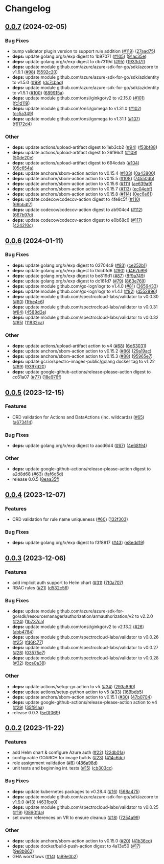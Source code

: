 # Changelog

## [0.0.7](https://github.com/spectrocloud-labs/validator-plugin-azure/compare/v0.0.6...v0.0.7) (2024-02-05)


### Bug Fixes

* bump validator plugin version to support rule addition ([#119](https://github.com/spectrocloud-labs/validator-plugin-azure/issues/119)) ([27aad75](https://github.com/spectrocloud-labs/validator-plugin-azure/commit/27aad759df1753c4a96f1cae91c428696e0a72b9))
* **deps:** update golang.org/x/exp digest to 1b97071 ([#105](https://github.com/spectrocloud-labs/validator-plugin-azure/issues/105)) ([91ac35e](https://github.com/spectrocloud-labs/validator-plugin-azure/commit/91ac35e9ec187405442c070fe25df24e9feafed2))
* **deps:** update golang.org/x/exp digest to db7319d ([#95](https://github.com/spectrocloud-labs/validator-plugin-azure/issues/95)) ([1933d7f](https://github.com/spectrocloud-labs/validator-plugin-azure/commit/1933d7f57bb85ee1628c24a00507130d6383b788))
* **deps:** update module github.com/azure/azure-sdk-for-go/sdk/azcore to v1.9.1 ([#98](https://github.com/spectrocloud-labs/validator-plugin-azure/issues/98)) ([5592c20](https://github.com/spectrocloud-labs/validator-plugin-azure/commit/5592c20266cf9ba96019145f9d4c62b643b3a1bb))
* **deps:** update module github.com/azure/azure-sdk-for-go/sdk/azidentity to v1.5.0 ([#99](https://github.com/spectrocloud-labs/validator-plugin-azure/issues/99)) ([dc7cbad](https://github.com/spectrocloud-labs/validator-plugin-azure/commit/dc7cbad37fa0b17596e1b5a3c5a666e026cbd444))
* **deps:** update module github.com/azure/azure-sdk-for-go/sdk/azidentity to v1.5.1 ([#100](https://github.com/spectrocloud-labs/validator-plugin-azure/issues/100)) ([689915a](https://github.com/spectrocloud-labs/validator-plugin-azure/commit/689915a95786f1e0d3b6e5eccbcc61c52947ad7f))
* **deps:** update module github.com/onsi/ginkgo/v2 to v2.15.0 ([#101](https://github.com/spectrocloud-labs/validator-plugin-azure/issues/101)) ([fc1d119](https://github.com/spectrocloud-labs/validator-plugin-azure/commit/fc1d11995c4521bea3db0e3829745ec2dbe07c2e))
* **deps:** update module github.com/onsi/gomega to v1.31.0 ([#102](https://github.com/spectrocloud-labs/validator-plugin-azure/issues/102)) ([cc5a349](https://github.com/spectrocloud-labs/validator-plugin-azure/commit/cc5a349447e1555d486c881431659f8d0ba63b4a))
* **deps:** update module github.com/onsi/gomega to v1.31.1 ([#107](https://github.com/spectrocloud-labs/validator-plugin-azure/issues/107)) ([f6172d4](https://github.com/spectrocloud-labs/validator-plugin-azure/commit/f6172d48eed28027a66ed13d47147a97a1c67bc8))


### Other

* **deps:** update actions/upload-artifact digest to 1eb3cb2 ([#94](https://github.com/spectrocloud-labs/validator-plugin-azure/issues/94)) ([f53bf88](https://github.com/spectrocloud-labs/validator-plugin-azure/commit/f53bf881591bf5545b73e1d34a128ed6fbb3b711))
* **deps:** update actions/upload-artifact digest to 26f96df ([#109](https://github.com/spectrocloud-labs/validator-plugin-azure/issues/109)) ([50de20e](https://github.com/spectrocloud-labs/validator-plugin-azure/commit/50de20ef7803631bbda1c91c04c411cdab41b604))
* **deps:** update actions/upload-artifact digest to 694cdab ([#104](https://github.com/spectrocloud-labs/validator-plugin-azure/issues/104)) ([05c654a](https://github.com/spectrocloud-labs/validator-plugin-azure/commit/05c654a440285d7c75f74048aa715c774b44610d))
* **deps:** update anchore/sbom-action action to v0.15.4 ([#103](https://github.com/spectrocloud-labs/validator-plugin-azure/issues/103)) ([0a43800](https://github.com/spectrocloud-labs/validator-plugin-azure/commit/0a43800e4200ff1ea2114091f98f73af1edfc50a))
* **deps:** update anchore/sbom-action action to v0.15.5 ([#108](https://github.com/spectrocloud-labs/validator-plugin-azure/issues/108)) ([74550db](https://github.com/spectrocloud-labs/validator-plugin-azure/commit/74550db59057e2eb3f8ec592548f1deb39f52abd))
* **deps:** update anchore/sbom-action action to v0.15.6 ([#111](https://github.com/spectrocloud-labs/validator-plugin-azure/issues/111)) ([ae639a9](https://github.com/spectrocloud-labs/validator-plugin-azure/commit/ae639a918415f3742116458aabf8a043787212fe))
* **deps:** update anchore/sbom-action action to v0.15.7 ([#113](https://github.com/spectrocloud-labs/validator-plugin-azure/issues/113)) ([ec04ebf](https://github.com/spectrocloud-labs/validator-plugin-azure/commit/ec04ebf4c9528bb61988cd212ae63990502e12d3))
* **deps:** update anchore/sbom-action action to v0.15.8 ([#114](https://github.com/spectrocloud-labs/validator-plugin-azure/issues/114)) ([0ec6a61](https://github.com/spectrocloud-labs/validator-plugin-azure/commit/0ec6a61b68fb3e0d6ca567be3fc529e48d09ca29))
* **deps:** update codecov/codecov-action digest to 4fe8c5f ([#110](https://github.com/spectrocloud-labs/validator-plugin-azure/issues/110)) ([68bbdf7](https://github.com/spectrocloud-labs/validator-plugin-azure/commit/68bbdf7bd8c51580a96451b9a685847699b584e9))
* **deps:** update codecov/codecov-action digest to ab904c4 ([#112](https://github.com/spectrocloud-labs/validator-plugin-azure/issues/112)) ([667b97d](https://github.com/spectrocloud-labs/validator-plugin-azure/commit/667b97dfd0dd5ffd4e6e88fefcb13d2ae548eb69))
* **deps:** update codecov/codecov-action digest to e0b68c6 ([#117](https://github.com/spectrocloud-labs/validator-plugin-azure/issues/117)) ([424210c](https://github.com/spectrocloud-labs/validator-plugin-azure/commit/424210c40bb922ccd0b5bfec669f9bb00da3c49b))

## [0.0.6](https://github.com/spectrocloud-labs/validator-plugin-azure/compare/v0.0.5...v0.0.6) (2024-01-11)


### Bug Fixes

* **deps:** update golang.org/x/exp digest to 02704c9 ([#83](https://github.com/spectrocloud-labs/validator-plugin-azure/issues/83)) ([ce252b1](https://github.com/spectrocloud-labs/validator-plugin-azure/commit/ce252b13a408d537ccbd22962d442c4b36c0158e))
* **deps:** update golang.org/x/exp digest to 0dcbfd6 ([#90](https://github.com/spectrocloud-labs/validator-plugin-azure/issues/90)) ([d467b99](https://github.com/spectrocloud-labs/validator-plugin-azure/commit/d467b996a8be3a781f3a73925461b69a3c01d6bb))
* **deps:** update golang.org/x/exp digest to be819d1 ([#87](https://github.com/spectrocloud-labs/validator-plugin-azure/issues/87)) ([8f9a749](https://github.com/spectrocloud-labs/validator-plugin-azure/commit/8f9a7499e19021006706b83cfd03b813e94c56f0))
* **deps:** update golang.org/x/exp digest to dc181d7 ([#79](https://github.com/spectrocloud-labs/validator-plugin-azure/issues/79)) ([863e769](https://github.com/spectrocloud-labs/validator-plugin-azure/commit/863e7690b0d95f62923635ff4f5fb8d0cc7ed764))
* **deps:** update module github.com/go-logr/logr to v1.4.0 ([#81](https://github.com/spectrocloud-labs/validator-plugin-azure/issues/81)) ([3656433](https://github.com/spectrocloud-labs/validator-plugin-azure/commit/3656433d3316aefe8cdc338184de5154b76cb5ef))
* **deps:** update module github.com/go-logr/logr to v1.4.1 ([#82](https://github.com/spectrocloud-labs/validator-plugin-azure/issues/82)) ([d552896](https://github.com/spectrocloud-labs/validator-plugin-azure/commit/d552896a9abefc79895505089865d6b1068c8534))
* **deps:** update module github.com/spectrocloud-labs/validator to v0.0.30 ([#80](https://github.com/spectrocloud-labs/validator-plugin-azure/issues/80)) ([1fbe4c6](https://github.com/spectrocloud-labs/validator-plugin-azure/commit/1fbe4c6889fed88e28da0b36e6d3d8dc596de0ba))
* **deps:** update module github.com/spectrocloud-labs/validator to v0.0.31 ([#84](https://github.com/spectrocloud-labs/validator-plugin-azure/issues/84)) ([4588d3e](https://github.com/spectrocloud-labs/validator-plugin-azure/commit/4588d3e6eec9b3f69a7f9a2309ee91e96ae1c45a))
* **deps:** update module github.com/spectrocloud-labs/validator to v0.0.32 ([#85](https://github.com/spectrocloud-labs/validator-plugin-azure/issues/85)) ([11832ca](https://github.com/spectrocloud-labs/validator-plugin-azure/commit/11832caf4bce7ca20a03d55f9a760a70d28caaf4))


### Other

* **deps:** update actions/upload-artifact action to v4 ([#68](https://github.com/spectrocloud-labs/validator-plugin-azure/issues/68)) ([6d63031](https://github.com/spectrocloud-labs/validator-plugin-azure/commit/6d63031b58d10c89f02423dc43bf185115252baa))
* **deps:** update anchore/sbom-action action to v0.15.2 ([#86](https://github.com/spectrocloud-labs/validator-plugin-azure/issues/86)) ([29a19ac](https://github.com/spectrocloud-labs/validator-plugin-azure/commit/29a19aca5d51790f5cd19e586dc60c14c3f5c748))
* **deps:** update anchore/sbom-action action to v0.15.3 ([#88](https://github.com/spectrocloud-labs/validator-plugin-azure/issues/88)) ([95965e7](https://github.com/spectrocloud-labs/validator-plugin-azure/commit/95965e70a4e60c3374e663fdce21e81d0edd9e56))
* **deps:** update gcr.io/spectro-images-public/golang docker tag to v1.22 ([#89](https://github.com/spectrocloud-labs/validator-plugin-azure/issues/89)) ([9397d20](https://github.com/spectrocloud-labs/validator-plugin-azure/commit/9397d20a6561aec20c5ea046a17b41e7c1af882a))
* **deps:** update google-github-actions/release-please-action digest to cc61a07 ([#77](https://github.com/spectrocloud-labs/validator-plugin-azure/issues/77)) ([18e976f](https://github.com/spectrocloud-labs/validator-plugin-azure/commit/18e976f8f9747c57604300aaf8f6e4274adeefa8))

## [0.0.5](https://github.com/spectrocloud-labs/validator-plugin-azure/compare/v0.0.4...v0.0.5) (2023-12-15)


### Features

* CRD validation for Actions and DataActions (inc. wildcards) ([#65](https://github.com/spectrocloud-labs/validator-plugin-azure/issues/65)) ([a673414](https://github.com/spectrocloud-labs/validator-plugin-azure/commit/a6734142ff4ed601197ff694afccd7376233b0ec))


### Bug Fixes

* **deps:** update golang.org/x/exp digest to aacd6d4 ([#67](https://github.com/spectrocloud-labs/validator-plugin-azure/issues/67)) ([4e68f94](https://github.com/spectrocloud-labs/validator-plugin-azure/commit/4e68f94448c1e76664b774e91f82469e4006fc42))


### Other

* **deps:** update google-github-actions/release-please-action digest to a2d8d68 ([#63](https://github.com/spectrocloud-labs/validator-plugin-azure/issues/63)) ([faf6d5d](https://github.com/spectrocloud-labs/validator-plugin-azure/commit/faf6d5d0dc0f4746b896e23c0d66133297254a30))
* release 0.0.5 ([8eaa35f](https://github.com/spectrocloud-labs/validator-plugin-azure/commit/8eaa35f694f591c9f8aac8af8659347ccdfe4e14))

## [0.0.4](https://github.com/spectrocloud-labs/validator-plugin-azure/compare/v0.0.3...v0.0.4) (2023-12-07)


### Features

* CRD validation for rule name uniqueness ([#60](https://github.com/spectrocloud-labs/validator-plugin-azure/issues/60)) ([132f303](https://github.com/spectrocloud-labs/validator-plugin-azure/commit/132f303002a9f5f956305e49ee1be2b46658258c))


### Bug Fixes

* **deps:** update golang.org/x/exp digest to f3f8817 ([#43](https://github.com/spectrocloud-labs/validator-plugin-azure/issues/43)) ([e8edd19](https://github.com/spectrocloud-labs/validator-plugin-azure/commit/e8edd19f2e11bbbaa54355f56762ccb2e66f2e41))

## [0.0.3](https://github.com/spectrocloud-labs/validator-plugin-azure/compare/v0.0.2...v0.0.3) (2023-12-06)


### Features

* add implicit auth support to Helm chart ([#31](https://github.com/spectrocloud-labs/validator-plugin-azure/issues/31)) ([7f0a707](https://github.com/spectrocloud-labs/validator-plugin-azure/commit/7f0a707d7e851813d379450076bedee44fbb5247))
* RBAC rules ([#21](https://github.com/spectrocloud-labs/validator-plugin-azure/issues/21)) ([d532c56](https://github.com/spectrocloud-labs/validator-plugin-azure/commit/d532c560ebe00a0597da00e9fe76449b94064900))


### Bug Fixes

* **deps:** update module github.com/azure/azure-sdk-for-go/sdk/resourcemanager/authorization/armauthorization/v2 to v2.2.0 ([#24](https://github.com/spectrocloud-labs/validator-plugin-azure/issues/24)) ([1b737ca](https://github.com/spectrocloud-labs/validator-plugin-azure/commit/1b737ca14d82fb35165bc5b2a2b284aa0715030c))
* **deps:** update module github.com/onsi/ginkgo/v2 to v2.13.2 ([#26](https://github.com/spectrocloud-labs/validator-plugin-azure/issues/26)) ([abb4784](https://github.com/spectrocloud-labs/validator-plugin-azure/commit/abb478431b7937076bdd1cfc51d2274e831c0e25))
* **deps:** update module github.com/spectrocloud-labs/validator to v0.0.26 ([#25](https://github.com/spectrocloud-labs/validator-plugin-azure/issues/25)) ([fd6fc77](https://github.com/spectrocloud-labs/validator-plugin-azure/commit/fd6fc7701a8b6535c55a9d5e9de4b131df89daf9))
* **deps:** update module github.com/spectrocloud-labs/validator to v0.0.27 ([#28](https://github.com/spectrocloud-labs/validator-plugin-azure/issues/28)) ([03575e7](https://github.com/spectrocloud-labs/validator-plugin-azure/commit/03575e7638aab27d15919ccb510dfa114698cf0c))
* **deps:** update module github.com/spectrocloud-labs/validator to v0.0.28 ([#32](https://github.com/spectrocloud-labs/validator-plugin-azure/issues/32)) ([bca0a38](https://github.com/spectrocloud-labs/validator-plugin-azure/commit/bca0a388b022ee860fdc47546299ffa0105e0b47))


### Other

* **deps:** update actions/setup-go action to v5 ([#34](https://github.com/spectrocloud-labs/validator-plugin-azure/issues/34)) ([293a890](https://github.com/spectrocloud-labs/validator-plugin-azure/commit/293a890c93e47fd23a33c8f2f34b9ace2bba2a3d))
* **deps:** update actions/setup-python action to v5 ([#33](https://github.com/spectrocloud-labs/validator-plugin-azure/issues/33)) ([169bdb5](https://github.com/spectrocloud-labs/validator-plugin-azure/commit/169bdb5997d57f6452667fae7f76672068aedcbd))
* **deps:** update anchore/sbom-action action to v0.15.1 ([#30](https://github.com/spectrocloud-labs/validator-plugin-azure/issues/30)) ([47b0704](https://github.com/spectrocloud-labs/validator-plugin-azure/commit/47b0704f763ee3d6cc62cf78eb654bc3f9ece3ff))
* **deps:** update google-github-actions/release-please-action action to v4 ([#29](https://github.com/spectrocloud-labs/validator-plugin-azure/issues/29)) ([35f91aa](https://github.com/spectrocloud-labs/validator-plugin-azure/commit/35f91aa46e8bde9cd63509fdc7cd9958fde7d2b5))
* release 0.0.3 ([5e0f069](https://github.com/spectrocloud-labs/validator-plugin-azure/commit/5e0f069ce68a2a99963b41b8b0251e4bdb9aebff))

## [0.0.2](https://github.com/spectrocloud-labs/validator-plugin-azure/compare/v0.0.1...v0.0.2) (2023-11-22)


### Features

* add Helm chart & configure Azure auth ([#22](https://github.com/spectrocloud-labs/validator-plugin-azure/issues/22)) ([22db01a](https://github.com/spectrocloud-labs/validator-plugin-azure/commit/22db01a230f09388dbc5a5fe081e2484a98951ca))
* configurable GOARCH for image builds ([#23](https://github.com/spectrocloud-labs/validator-plugin-azure/issues/23)) ([414c6dc](https://github.com/spectrocloud-labs/validator-plugin-azure/commit/414c6dc3df71357bbfac08bfe1a0e4363801498d))
* role assignment validation ([#8](https://github.com/spectrocloud-labs/validator-plugin-azure/issues/8)) ([486a98d](https://github.com/spectrocloud-labs/validator-plugin-azure/commit/486a98dc2fd0191954526f55790711777b5fe5c2))
* unit tests and beginning int. tests ([#15](https://github.com/spectrocloud-labs/validator-plugin-azure/issues/15)) ([cb303cc](https://github.com/spectrocloud-labs/validator-plugin-azure/commit/cb303cca46adfa00984ea87cc4c3fb0150d333c0))


### Bug Fixes

* **deps:** update kubernetes packages to v0.28.4 ([#16](https://github.com/spectrocloud-labs/validator-plugin-azure/issues/16)) ([568a475](https://github.com/spectrocloud-labs/validator-plugin-azure/commit/568a475dacb71b57291af35f2a57cb46b9d28458))
* **deps:** update module github.com/azure/azure-sdk-for-go/sdk/azcore to v1.9.0 ([#13](https://github.com/spectrocloud-labs/validator-plugin-azure/issues/13)) ([4631be0](https://github.com/spectrocloud-labs/validator-plugin-azure/commit/4631be014e137fd62abd469adde51a10cede23ed))
* **deps:** update module github.com/spectrocloud-labs/validator to v0.0.25 ([#19](https://github.com/spectrocloud-labs/validator-plugin-azure/issues/19)) ([0890fda](https://github.com/spectrocloud-labs/validator-plugin-azure/commit/0890fda90e71a16dc770dd2a1cc1de54ea1a4a9d))
* set owner references on VR to ensure cleanup ([#18](https://github.com/spectrocloud-labs/validator-plugin-azure/issues/18)) ([7254a99](https://github.com/spectrocloud-labs/validator-plugin-azure/commit/7254a9907c27663e245eb3719f80b8f8ba544974))


### Other

* **deps:** update anchore/sbom-action action to v0.15.0 ([#20](https://github.com/spectrocloud-labs/validator-plugin-azure/issues/20)) ([41b36cd](https://github.com/spectrocloud-labs/validator-plugin-azure/commit/41b36cd0c80244f68fa6a4c16175dd0ff9a38ae5))
* **deps:** update docker/build-push-action digest to 4a13e50 ([#17](https://github.com/spectrocloud-labs/validator-plugin-azure/issues/17)) ([9e8b862](https://github.com/spectrocloud-labs/validator-plugin-azure/commit/9e8b86214d25c7191bc0e27be131bb8d359caf92))
* GHA workflows ([#14](https://github.com/spectrocloud-labs/validator-plugin-azure/issues/14)) ([a99e0b2](https://github.com/spectrocloud-labs/validator-plugin-azure/commit/a99e0b2e05cb991f36124e5b1bdbbafc727af605))

